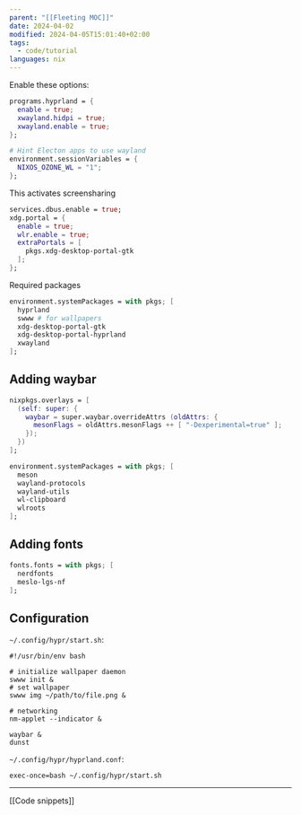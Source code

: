 ```yaml
---
parent: "[[Fleeting MOC]]"
date: 2024-04-02
modified: 2024-04-05T15:01:40+02:00
tags:
  - code/tutorial
languages: nix
---
```


Enable these options:
```nix
programs.hyprland = {
  enable = true; 
  xwayland.hidpi = true;
  xwayland.enable = true;
};

# Hint Electon apps to use wayland
environment.sessionVariables = {
  NIXOS_OZONE_WL = "1";
};
```

This activates screensharing
```nix
services.dbus.enable = true;
xdg.portal = {
  enable = true;
  wlr.enable = true;
  extraPortals = [
    pkgs.xdg-desktop-portal-gtk
  ];
};
```

Required packages
```nix
environment.systemPackages = with pkgs; [
  hyprland
  swww # for wallpapers
  xdg-desktop-portal-gtk
  xdg-desktop-portal-hyprland
  xwayland
];
```

## Adding waybar

```nix
nixpkgs.overlays = [
  (self: super: {
    waybar = super.waybar.overrideAttrs (oldAttrs: {
      mesonFlags = oldAttrs.mesonFlags ++ [ "-Dexperimental=true" ];
    });
  })
];

environment.systemPackages = with pkgs; [
  meson
  wayland-protocols
  wayland-utils
  wl-clipboard
  wlroots
];
```

## Adding fonts

```nix
fonts.fonts = with pkgs; [
  nerdfonts
  meslo-lgs-nf
];
```


## Configuration

`~/.config/hypr/start.sh`:
```shell
#!/usr/bin/env bash

# initialize wallpaper daemon
swww init &
# set wallpaper
swww img ~/path/to/file.png &

# networking
nm-applet --indicator &

waybar &
dunst
```

`~/.config/hypr/hyprland.conf`:

```shell
exec-once=bash ~/.config/hypr/start.sh
```

---
[[Code snippets]]